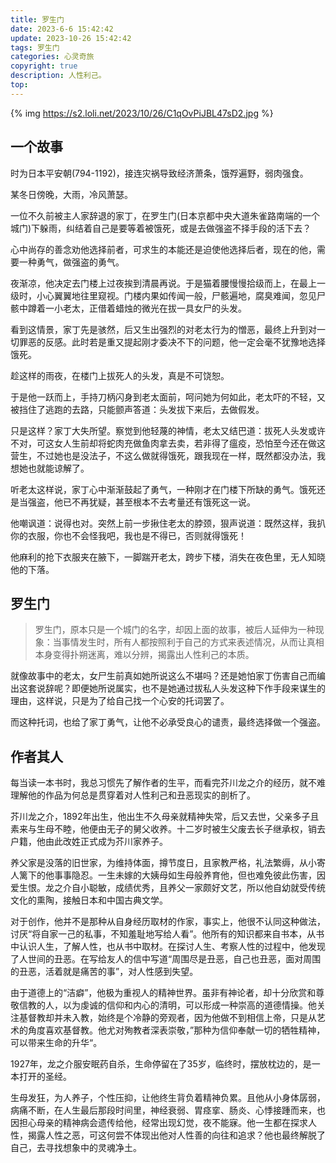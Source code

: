 ```yaml
---
title: 罗生门
date: 2023-6-6 15:42:42
update: 2023-10-26 15:42:42
tags: 罗生门
categories: 心灵奇旅
copyright: true
description: 人性利己。
top:
---
```


{% img https://s2.loli.net/2023/10/26/C1qOvPiJBL47sD2.jpg %}

## 一个故事

时为日本平安朝(794-1192)，接连灾祸导致经济萧条，饿殍遍野，弱肉强食。

某冬日傍晚，大雨，冷风萧瑟。

一位不久前被主人家辞退的家丁，在罗生门(日本京都中央大道朱雀路南端的一个城门)下躲雨，纠结着自己是要等着被饿死，或是去做强盗不择手段的活下去？

心中尚存的善念劝他选择前者，可求生的本能还是迫使他选择后者，现在的他，需要一种勇气，做强盗的勇气。

夜渐凉，他决定去门楼上过夜挨到清晨再说。于是猫着腰慢慢拾级而上，在最上一级时，小心翼翼地往里窥视。门楼内果如传闻一般，尸骸遍地，腐臭难闻，忽见尸骸中蹲着一小老太，正借着蜡烛的微光在拔一具女尸的头发。

看到这情景，家丁先是骇然，后又生出强烈的对老太行为的憎恶，最终上升到对一切罪恶的反感。此时若是重又提起刚才委决不下的问题，他一定会毫不犹豫地选择饿死。

趁这样的雨夜，在楼门上拔死人的头发，真是不可饶恕。

于是他一跃而上，手持刀柄闪身到老太面前，呵问她为何如此，老太吓的不轻，又被挡住了逃跑的去路，只能颤声答道：头发拔下来后，去做假发。

只是这样？家丁大失所望。察觉到他轻蔑的神情，老太又结巴道：拔死人头发或许不对，可这女人生前却将蛇肉充做鱼肉拿去卖，若非得了瘟疫，恐怕至今还在做这营生，不过她也是没法子，不这么做就得饿死，跟我现在一样，既然都没办法，我想她也就能谅解了。

听老太这样说，家丁心中渐渐鼓起了勇气，一种刚才在门楼下所缺的勇气。饿死还是当强盗，他已不再犹疑，甚至根本不去考量还有饿死这一说。

他嘲讽道：说得也对。突然上前一步揪住老太的脖颈，狠声说道：既然这样，我扒你的衣服，你也不会怪我吧，我也是不得已，否则就得饿死！

他麻利的抢下衣服夹在腋下，一脚踹开老太，跨步下楼，消失在夜色里，无人知晓他的下落。

## 罗生门

> 罗生门，原本只是一个城门的名字，却因上面的故事，被后人延伸为一种现象：当事情发生时，所有人都按照利于自己的方式来表述情况，从而让真相本身变得扑朔迷离，难以分辨，揭露出人性利己的本质。

就像故事中的老太，女尸生前真如她所说这么不堪吗？还是她怕家丁伤害自己而编出这套说辞呢？即便她所说属实，也不是她通过拔私人头发这种下作手段来谋生的理由，这样说，只是为了给自己找一个心安的托词罢了。

而这种托词，也给了家丁勇气，让他不必承受良心的谴责，最终选择做一个强盗。

## 作者其人

每当读一本书时，我总习惯先了解作者的生平，而看完芥川龙之介的经历，就不难理解他的作品为何总是贯穿着对人性利己和丑恶现实的剖析了。

芥川龙之介，1892年出生，他出生不久母亲就精神失常，后又去世，父亲多子且素来与生母不睦，他便由无子的舅父收养。十二岁时被生父废去长子继承权，销去户籍，他由此改姓正式成为芥川家养子。

养父家是没落的旧世家，为维持体面，撙节度日，且家教严格，礼法繁缛，从小寄人篱下的他事事隐忍。一生未嫁的大姨母如生母般养育他，但也难免彼此伤害，因爱生恨。龙之介自小聪敏，成绩优秀，且养父一家颇好文艺，所以他自幼就受传统文化的熏陶，接触日本和中国古典文学。

对于创作，他并不是那种从自身经历取材的作家，事实上，他很不认同这种做法，讨厌“将自家一己的私事，不知羞耻地写给人看”。他所有的知识都来自书本，从书中认识人生，了解人性，也从书中取材。在探讨人生、考察人性的过程中，他发现了人世间的丑恶。在写给友人的信中写道“周围尽是丑恶，自己也丑恶，面对周围的丑恶，活着就是痛苦的事”，对人性感到失望。

由于道德上的“洁癖”，他极为重视人的精神世界。虽非有神论者，却十分欣赏和尊敬信教的人，以为虔诚的信仰和内心的清明，可以形成一种崇高的道德情操。他关注基督教却并未入教，始终是个冷静的旁观者，因为他做不到相信上帝，只是从艺术的角度喜欢基督教。他尤对殉教者深表崇敬，”那种为信仰奉献一切的牺牲精神，可以带来生命的升华“。

1927年，龙之介服安眠药自杀，生命停留在了35岁，临终时，摆放枕边的，是一本打开的圣经。

生母发狂，为人养子，个性压抑，让他终生背负着精神负累。且他从小身体孱弱，病痛不断，在人生最后那段时间里，神经衰弱、胃痉挛、肠炎、心悸接踵而来，也因担心母亲的精神病会遗传给他，经常出现幻觉，夜不能寐。他一生都在探求人性，揭露人性之恶，可这何尝不体现出他对人性善的向往和追求？他也最终解脱了自己，去寻找想象中的灵魂净土。